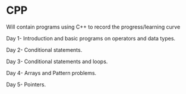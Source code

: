 # CPP
Will contain programs using C++ to record the progress/learning curve

Day 1- Introduction and basic programs on operators and data types.

Day 2- Conditional statements.

Day 3- Conditional statements and loops.

Day 4- Arrays and Pattern problems.

Day 5- Pointers.
